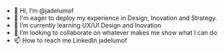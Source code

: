 - 👋 Hi, I’m @jadelumof
- 👀 I'm eager to deploy my experience in Design, Inovation and Strategy.
- 🌱 I’m currently learning UX/UI Design and Inovation
- 💞️ I’m looking to collaborate on whatever makes me show what I can do
- 📫 How to reach me LinkedIn jadelumof

<!---
jaderror/jaderror is a ✨ special ✨ repository because its `README.md` (this file) appears on your GitHub profile.
You can click the Preview link to take a look at your changes.
--->
